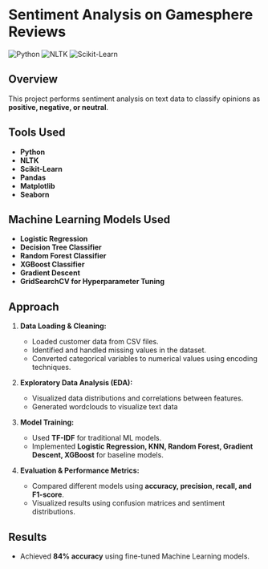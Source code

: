 # Sentiment Analysis on Gamesphere Reviews

![Python](https://img.shields.io/badge/Python-3.8%2B-blue.svg)
![NLTK](https://img.shields.io/badge/NLTK-✔-green)
![Scikit-Learn](https://img.shields.io/badge/Scikit--Learn-✔-blue)

## Overview
This project performs sentiment analysis on text data to classify opinions as **positive, negative, or neutral**.

## Tools Used
- **Python**
- **NLTK**
- **Scikit-Learn**
- **Pandas**
- **Matplotlib**
- **Seaborn**

## Machine Learning Models Used
- **Logistic Regression**
- **Decision Tree Classifier**
- **Random Forest Classifier**
- **XGBoost Classifier**
- **Gradient Descent**
- **GridSearchCV for Hyperparameter Tuning**

## Approach
1. **Data Loading & Cleaning:**  
   - Loaded customer data from CSV files.  
   - Identified and handled missing values in the dataset.  
   - Converted categorical variables to numerical values using encoding techniques.

2. **Exploratory Data Analysis (EDA):**  
   - Visualized data distributions and correlations between features.
   - Generated wordclouds to visualize text data 

3. **Model Training:**
   - Used **TF-IDF** for traditional ML models.
   - Implemented **Logistic Regression, KNN, Random Forest, Gradient Descent, XGBoost** for baseline models.  

5. **Evaluation & Performance Metrics:**  
   - Compared different models using **accuracy, precision, recall, and F1-score**.  
   - Visualized results using confusion matrices and sentiment distributions.  

## Results
- Achieved **84% accuracy** using fine-tuned Machine Learning models.
